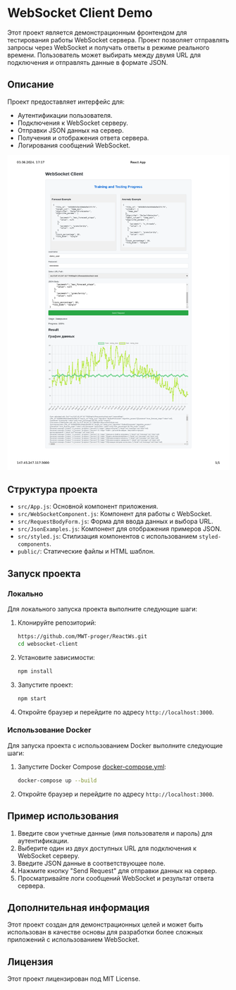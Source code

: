 # WebSocket Client Demo

Этот проект является демонстрационным фронтендом для тестирования работы WebSocket сервера. Проект позволяет отправлять запросы через WebSocket и получать ответы в режиме реального времени. Пользователь может выбирать между двумя URL для подключения и отправлять данные в формате JSON.

## Описание

Проект предоставляет интерфейс для:
- Аутентификации пользователя.
- Подключения к WebSocket серверу.
- Отправки JSON данных на сервер.
- Получения и отображения ответа сервера.
- Логирования сообщений WebSocket.

![Картинка экрана](docs/example.png)

## Структура проекта

- `src/App.js`: Основной компонент приложения.
- `src/WebSocketComponent.js`: Компонент для работы с WebSocket.
- `src/RequestBodyForm.js`: Форма для ввода данных и выбора URL.
- `src/JsonExamples.js`: Компонент для отображения примеров JSON.
- `src/styled.js`: Стилизация компонентов с использованием `styled-components`.
- `public/`: Статические файлы и HTML шаблон.

## Запуск проекта

### Локально

Для локального запуска проекта выполните следующие шаги:

1. Клонируйте репозиторий:
    ```sh
    https://github.com/MWT-proger/ReactWs.git
    cd websocket-client
    ```

2. Установите зависимости:
    ```sh
    npm install
    ```

3. Запустите проект:
    ```sh
    npm start
    ```

4. Откройте браузер и перейдите по адресу `http://localhost:3000`.

### Использование Docker

Для запуска проекта с использованием Docker выполните следующие шаги:


1. Запустите Docker Compose [docker-compose.yml](deployments/docker/docker-compose.yml):
    ```sh
    docker-compose up --build
    ```

2. Откройте браузер и перейдите по адресу `http://localhost:3000`.

## Пример использования

1. Введите свои учетные данные (имя пользователя и пароль) для аутентификации.
2. Выберите один из двух доступных URL для подключения к WebSocket серверу.
3. Введите JSON данные в соответствующее поле.
4. Нажмите кнопку "Send Request" для отправки данных на сервер.
5. Просматривайте логи сообщений WebSocket и результат ответа сервера.

## Дополнительная информация

Этот проект создан для демонстрационных целей и может быть использован в качестве основы для разработки более сложных приложений с использованием WebSocket.

## Лицензия

Этот проект лицензирован под MIT License.
